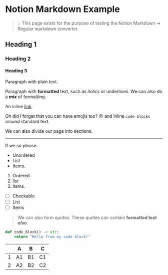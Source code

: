 # Notion Markdown Example

> 💡 This page exists for the purpose of testing the Notion Markdown → Regular markdown converter.

## Heading 1

### Heading 2

#### Heading 3

Paragraph with plain text.

Paragraph with **formatted** text, such as *italics* or underlines. We can also do a ***mix*** of formatting.

An inline [link](https://google.com).

Oh did I forget that you can have emojis too? 😛 and inline `code blocks` around standard text.

We can also divide our page into sections.

---

If we so please.

- Unordered
- List
- Items.

1. Ordered
2. list
3. items.

- [ ]  Checkable
- [ ]  List
- [ ]  Items

> We can also form quotes. These quotes can contain **formatted text** ***also***.

```python
def code_block() -> str:
    return "Hello from my code block!"
```

|  | A | B | C |
| --- | --- | --- | --- |
| 1 | A1 | B1 | C1 |
| 2 | A2 | B2 | C2 |
